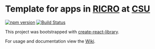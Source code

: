 # Template for apps in [RICRO](https://vpr.colostate.edu/ricro/) at [CSU](https://www.colostate.edu/)

[![npm version](https://badge.fury.io/js/ricro-app-template.svg)](https://badge.fury.io/js/ricro-app-template) [![Build Status](https://travis-ci.org/dlennox24/ricro-app-template.svg?branch=master)](https://travis-ci.org/dlennox24/ricro-app-template)

This project was bootstrapped with [create-react-library](https://github.com/udiliaInc/create-react-library).

For usage and documentation view the [Wiki](https://github.com/dlennox24/ricro-app-template/wiki).
